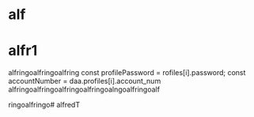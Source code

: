 # alf
# alfr1
alfringoalfringoalfring
        const profilePassword = rofiles[i].password;
        const accountNumber = daa.profiles[i].account_num
alfringoalfringoalfringoalfringoalngoalfringoalf
 
 ringoalfringo# alfredT
